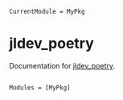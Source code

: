 ```@meta
CurrentModule = MyPkg
```

# jldev_poetry

Documentation for [jldev_poetry](https://github.com/terasakisatoshi/jldev_poetry).

```@index
```

```@autodocs
Modules = [MyPkg]
```
